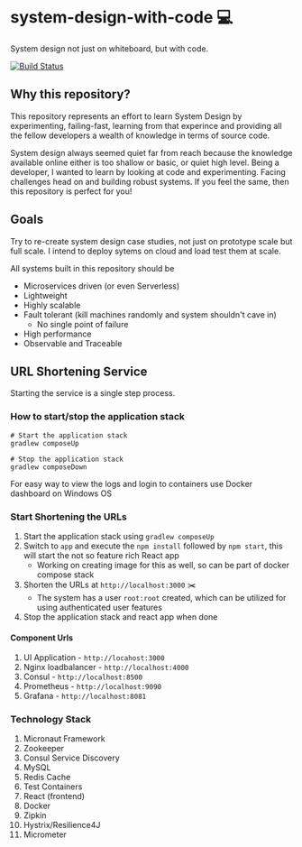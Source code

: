 # system-design-with-code :computer:
System design not just on whiteboard, but with code.

[![Build Status](https://api.travis-ci.org/npathai/system-design-with-code.svg?branch=master)](https://travis-ci.org/npathai/system-design-with-code)


## Why this repository?
This repository represents an effort to learn System Design by experimenting, failing-fast, learning from that experince and providing all the fellow developers a wealth of knowledge in terms of source code.

System design always seemed quiet far from reach because the knowledge available online either is too shallow or basic, or quiet high level. Being a developer, I wanted to learn by looking at code and experimenting. Facing challenges head on and building robust systems. If you feel the same, then this repository is perfect for you!

## Goals
Try to re-create system design case studies, not just on prototype scale but full scale. I intend to deploy sytems on cloud and load test them at scale.

All systems built in this repository should be
 - Microservices driven (or even Serverless)
 - Lightweight
 - Highly scalable
 - Fault tolerant (kill machines randomly and system shouldn't cave in)
    - No single point of failure
 - High performance
 - Observable and Traceable
 

## URL Shortening Service

Starting the service is a single step process.

### How to start/stop the application stack

```
# Start the application stack
gradlew composeUp

# Stop the application stack
gradlew composeDown
````
For easy way to view the logs and login to containers use Docker dashboard on Windows OS

### Start Shortening the URLs

1) Start the application stack using `gradlew composeUp`
2) Switch to `app` and execute the `npm install` followed by `npm start`, this will start the not so feature rich React app
    - Working on creating image for this as well, so can be part of docker compose stack
3) Shorten the URLs at `http://localhost:3000` :scissors:
    - The system has a user `root:root` created, which can be utilized for using authenticated user features 
4) Stop the application stack and react app when done

#### Component Urls
 1) UI Application - `http://locahost:3000`
 2) Nginx loadbalancer - `http://localhost:4000`
 3) Consul - `http://localhost:8500`
 4) Prometheus - `http://localhost:9090`
 5) Grafana - `http://localhost:8081`


### Technology Stack

1) Micronaut Framework
2) Zookeeper
3) Consul Service Discovery
4) MySQL
5) Redis Cache
6) Test Containers 
7) React (frontend)
8) Docker
9) Zipkin
10) Hystrix/Resilience4J
11) Micrometer
